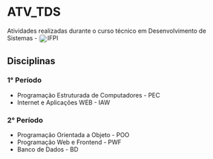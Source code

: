 # ATV_TDS

Atividades realizadas durante o curso técnico em Desenvolvimento de Sistemas - <img height="20" align="center" style="border-radius: 6px;" src="https://upload.wikimedia.org/wikipedia/commons/2/23/Instituto_Federal_do_Piau%C3%AD_-_Marca_Vertical_2015.svg" alt="Instituto Federal do Piauí - Marca Vertical 2015.svg">IFPI

## Disciplinas

### 1° Período

- Programação Estruturada de Computadores - PEC
- Internet e Aplicações WEB - IAW

### 2° Período

- Programação Orientada a Objeto - POO
- Programação Web e Frontend - PWF
- Banco de Dados - BD
